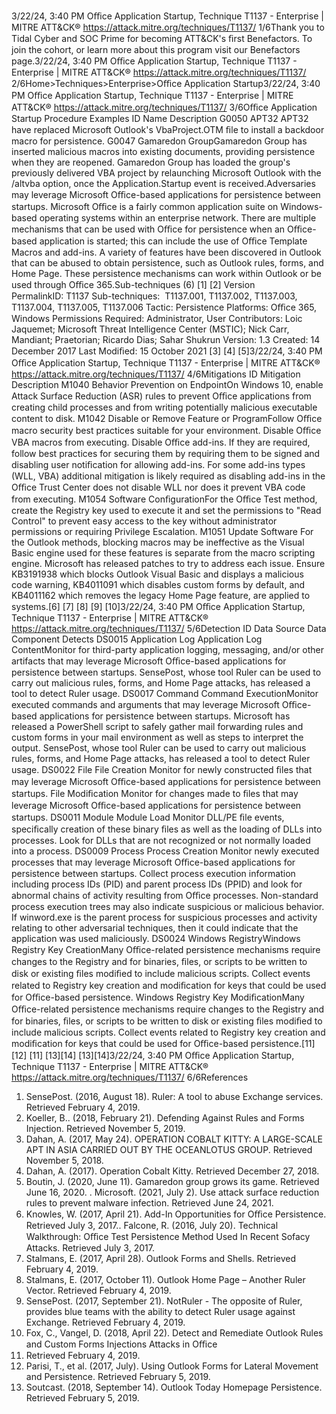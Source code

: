 3/22/24, 3:40 PM Oﬃce Application Startup, Technique T1137 - Enterprise | MITRE ATT&CK®
https://attack.mitre.org/techniques/T1137/ 1/6Thank you to Tidal Cyber and SOC Prime for becoming ATT&CK's ﬁrst Benefactors. To join the cohort, or learn more about this program visit our
Benefactors page.3/22/24, 3:40 PM Oﬃce Application Startup, Technique T1137 - Enterprise | MITRE ATT&CK®
https://attack.mitre.org/techniques/T1137/ 2/6Home>Techniques>Enterprise>Oﬃce Application Startup3/22/24, 3:40 PM Oﬃce Application Startup, Technique T1137 - Enterprise | MITRE ATT&CK®
https://attack.mitre.org/techniques/T1137/ 3/6Oﬃce Application Startup
Procedure Examples
ID Name Description
G0050 APT32 APT32 have replaced Microsoft Outlook's VbaProject.OTM ﬁle to install a backdoor macro for persistence.
G0047 Gamaredon
GroupGamaredon Group has inserted malicious macros into existing documents, providing persistence when they
are reopened. Gamaredon Group has loaded the group's previously delivered VBA project by relaunching
Microsoft Outlook with the /altvba option, once the Application.Startup event is received.Adversaries may leverage Microsoft Oﬃce-based applications for persistence between startups. Microsoft Oﬃce is a fairly common
application suite on Windows-based operating systems within an enterprise network. There are multiple mechanisms that can be used with
Oﬃce for persistence when an Oﬃce-based application is started; this can include the use of Oﬃce Template Macros and add-ins.
A variety of features have been discovered in Outlook that can be abused to obtain persistence, such as Outlook rules, forms, and Home
Page. These persistence mechanisms can work within Outlook or be used through Oﬃce 365.Sub-techniques (6)
[1] [2]
Version PermalinkID: T1137
Sub-techniques:  T1137.001, T1137.002, T1137.003, T1137.004, T1137.005, T1137.006
 
Tactic: Persistence
 
Platforms: Oﬃce 365, Windows
 
Permissions Required: Administrator, User
Contributors: Loic Jaquemet; Microsoft Threat Intelligence Center (MSTIC); Nick Carr, Mandiant; Praetorian; Ricardo Dias; Sahar
Shukrun
Version: 1.3
Created: 14 December 2017
Last Modiﬁed: 15 October 2021
[3]
[4]
[5]3/22/24, 3:40 PM Oﬃce Application Startup, Technique T1137 - Enterprise | MITRE ATT&CK®
https://attack.mitre.org/techniques/T1137/ 4/6Mitigations
ID Mitigation Description
M1040 Behavior
Prevention on
EndpointOn Windows 10, enable Attack Surface Reduction (ASR) rules to prevent Oﬃce applications from
creating child processes and from writing potentially malicious executable content to disk. 
M1042 Disable or
Remove Feature
or ProgramFollow Oﬃce macro security best practices suitable for your environment. Disable Oﬃce VBA macros
from executing.
Disable Oﬃce add-ins. If they are required, follow best practices for securing them by requiring them to
be signed and disabling user notiﬁcation for allowing add-ins. For some add-ins types (WLL, VBA)
additional mitigation is likely required as disabling add-ins in the Oﬃce Trust Center does not disable
WLL nor does it prevent VBA code from executing. 
M1054 Software
ConﬁgurationFor the Oﬃce Test method, create the Registry key used to execute it and set the permissions to "Read
Control" to prevent easy access to the key without administrator permissions or requiring Privilege
Escalation. 
M1051 Update Software For the Outlook methods, blocking macros may be ineffective as the Visual Basic engine used for these
features is separate from the macro scripting engine. Microsoft has released patches to try to address
each issue. Ensure KB3191938 which blocks Outlook Visual Basic and displays a malicious code
warning, KB4011091 which disables custom forms by default, and KB4011162 which removes the
legacy Home Page feature, are applied to systems.[6]
[7]
[8]
[9]
[10]3/22/24, 3:40 PM Oﬃce Application Startup, Technique T1137 - Enterprise | MITRE ATT&CK®
https://attack.mitre.org/techniques/T1137/ 5/6Detection
ID Data Source Data Component Detects
DS0015 Application Log Application Log
ContentMonitor for third-party application logging, messaging, and/or other artifacts that
may leverage Microsoft Oﬃce-based applications for persistence between startups.
SensePost, whose tool Ruler can be used to carry out malicious rules, forms, and
Home Page attacks, has released a tool to detect Ruler usage.
DS0017 Command Command
ExecutionMonitor executed commands and arguments that may leverage Microsoft Oﬃce-
based applications for persistence between startups. Microsoft has released a
PowerShell script to safely gather mail forwarding rules and custom forms in your
mail environment as well as steps to interpret the output. SensePost, whose tool
Ruler can be used to carry out malicious rules, forms, and Home Page attacks, has
released a tool to detect Ruler usage.
DS0022 File File Creation Monitor for newly constructed ﬁles that may leverage Microsoft Oﬃce-based
applications for persistence between startups.
File Modiﬁcation Monitor for changes made to ﬁles that may leverage Microsoft Oﬃce-based
applications for persistence between startups.
DS0011 Module Module Load Monitor DLL/PE ﬁle events, speciﬁcally creation of these binary ﬁles as well as the
loading of DLLs into processes. Look for DLLs that are not recognized or not
normally loaded into a process.
DS0009 Process Process Creation Monitor newly executed processes that may leverage Microsoft Oﬃce-based
applications for persistence between startups. Collect process execution information
including process IDs (PID) and parent process IDs (PPID) and look for abnormal
chains of activity resulting from Oﬃce processes. Non-standard process execution
trees may also indicate suspicious or malicious behavior. If winword.exe is the
parent process for suspicious processes and activity relating to other adversarial
techniques, then it could indicate that the application was used maliciously.
DS0024 Windows RegistryWindows
Registry Key
CreationMany Oﬃce-related persistence mechanisms require changes to the Registry and for
binaries, ﬁles, or scripts to be written to disk or existing ﬁles modiﬁed to include
malicious scripts. Collect events related to Registry key creation and modiﬁcation for
keys that could be used for Oﬃce-based persistence.
Windows
Registry Key
ModiﬁcationMany Oﬃce-related persistence mechanisms require changes to the Registry and for
binaries, ﬁles, or scripts to be written to disk or existing ﬁles modiﬁed to include
malicious scripts. Collect events related to Registry key creation and modiﬁcation for
keys that could be used for Oﬃce-based persistence.[11]
[12]
[11]
[13][14]
[13][14]3/22/24, 3:40 PM Oﬃce Application Startup, Technique T1137 - Enterprise | MITRE ATT&CK®
https://attack.mitre.org/techniques/T1137/ 6/6References
1. SensePost. (2016, August 18). Ruler: A tool to abuse
Exchange services. Retrieved February 4, 2019.
2. Koeller, B.. (2018, February 21). Defending Against Rules and
Forms Injection. Retrieved November 5, 2019.
3. Dahan, A. (2017, May 24). OPERATION COBALT KITTY: A
LARGE-SCALE APT IN ASIA CARRIED OUT BY THE
OCEANLOTUS GROUP. Retrieved November 5, 2018.
4. Dahan, A. (2017). Operation Cobalt Kitty. Retrieved December
27, 2018.
5. Boutin, J. (2020, June 11). Gamaredon group grows its game.
Retrieved June 16, 2020.
 . Microsoft. (2021, July 2). Use attack surface reduction rules to
prevent malware infection. Retrieved June 24, 2021.
7. Knowles, W. (2017, April 21). Add-In Opportunities for Oﬃce
Persistence. Retrieved July 3, 2017. . Falcone, R. (2016, July 20). Technical Walkthrough: Oﬃce
Test Persistence Method Used In Recent Sofacy Attacks.
Retrieved July 3, 2017.
9. Stalmans, E. (2017, April 28). Outlook Forms and Shells.
Retrieved February 4, 2019.
10. Stalmans, E. (2017, October 11). Outlook Home Page –
Another Ruler Vector. Retrieved February 4, 2019.
11. SensePost. (2017, September 21). NotRuler - The opposite of
Ruler, provides blue teams with the ability to detect Ruler
usage against Exchange. Retrieved February 4, 2019.
12. Fox, C., Vangel, D. (2018, April 22). Detect and Remediate
Outlook Rules and Custom Forms Injections Attacks in Oﬃce
365. Retrieved February 4, 2019.
13. Parisi, T., et al. (2017, July). Using Outlook Forms for Lateral
Movement and Persistence. Retrieved February 5, 2019.
14. Soutcast. (2018, September 14). Outlook Today Homepage
Persistence. Retrieved February 5, 2019.
